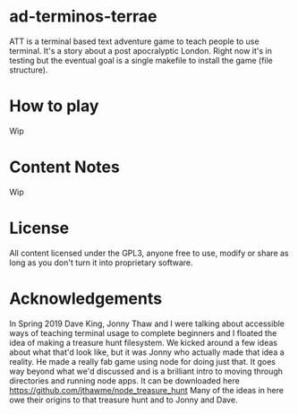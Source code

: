 # ad-terminos-terrae
ATT is a terminal based text adventure game to teach people to use terminal. It's a story about a post apocralyptic London. Right now it's in testing but the eventual goal is a single makefile to install the game (file structure).
# How to play
Wip
# Content Notes
Wip
# License
All content licensed under the GPL3, anyone free to use, modify or share as long as you don't turn it into proprietary software.
# Acknowledgements
In Spring 2019 Dave King, Jonny Thaw and I were talking about accessible ways of teaching terminal usage to complete beginners and I floated the idea of making a treasure hunt filesystem. We kicked around a few ideas about what that'd look like, but it was Jonny who actually made that idea a reality. He made a really fab game using node for doing just that. It goes way beyond what we'd discussed and is a brilliant intro to moving through directories and running node apps. It can be downloaded here https://github.com/jthawme/node_treasure_hunt
Many of the ideas in here owe their origins to that treasure hunt and to Jonny and Dave.
